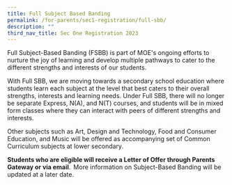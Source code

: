 ```yaml
---
title: Full Subject Based Banding
permalink: /for-parents/sec1-registration/full-sbb/
description: ""
third_nav_title: Sec One Registration 2023
---
```


Full Subject-Based Banding (FSBB) is part of MOE's ongoing efforts to nurture the joy of learning and develop multiple pathways to cater to the different strengths and interests of our students. 

With Full SBB, we are moving towards a secondary school education where students learn each subject at the level that best caters to their overall strengths, interests and learning needs. Under Full SBB, there will no longer be separate Express, N(A), and N(T) courses, and students will be in mixed form classes where they can interact with peers of different strengths and interests. 

Other subjects such as Art, Design and Technology, Food and Consumer Education, and Music will be offered as accompanying set of Common Curriculum subjects at lower secondary. 

**Students who are eligible will receive a Letter of Offer through Parents Gateway or via email**.  More information on Subject-Based Banding will be updated at a later date.

